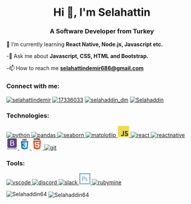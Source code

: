 <h1 align="center">Hi 👋, I'm Selahattin</h1>
<h3 align="center">A Software Developer from Turkey</h3>


🌱 I’m currently learning **React Native, Node.js, Javascript etc.**

-💬 Ask me about **Javascript, CSS, HTML and Bootstrap.**

-📫 How to reach me **selahattindemir686@gmail.com**

<h3 align="left">Connect with me:</h3>
<p align="left">
<a href="https://www.linkedin.com/in/selahattindemir/" target="blank"><img align="center" src="https://velanovascular.com/wp-content/uploads/2020/06/LinkedIn.png" alt="selahattindemir" height="30" width="30" /></a>
<a href="https://stackoverflow.com/users/17336033" target="blank"><img align="center" src="https://upload.wikimedia.org/wikipedia/commons/thumb/e/ef/Stack_Overflow_icon.svg/768px-Stack_Overflow_icon.svg.png" alt="17336033" height="45" width="45" /></a>
<a href="https://instagram.com/selahaddin_dm" target="blank"><img align="center" src="https://upload.wikimedia.org/wikipedia/commons/thumb/e/e7/Instagram_logo_2016.svg/1200px-Instagram_logo_2016.svg.png" alt="selahaddin_dm" height="30" width="30" /></a>
<a href="https://www.hackerrank.com/Selahaddin" target="blank"><img align="center" src="https://raw.githubusercontent.com/rahuldkjain/github-profile-readme-generator/master/src/images/icons/Social/hackerrank.svg" alt="Selahaddin" height="30" width="40" /></a>
</p>


<h3 align="left">Technologies:</h3>
<p align="left"> 
<a href="https://www.python.org/" target="_blank"> <img src="https://upload.wikimedia.org/wikipedia/commons/thumb/c/c3/Python-logo-notext.svg/1200px-Python-logo-notext.svg.png" alt="python" width="33" height="30"/> </a>  
<a href="https://pandas.pydata.org/" target="_blank"> <img src="https://upload.wikimedia.org/wikipedia/commons/thumb/e/ed/Pandas_logo.svg/1200px-Pandas_logo.svg.png" alt="pandas" width="33" height="30"/> </a> 
  <a href="https://seaborn.pydata.org/" target="_blank"> <img src="https://user-images.githubusercontent.com/315810/92159303-30d41100-edfb-11ea-8107-1c5352202571.png" alt="seaborn" width="26" height="26"/> </a>
  <a href="https://matplotlib.org/" target="_blank"> <img src="https://upload.wikimedia.org/wikipedia/commons/thumb/0/01/Created_with_Matplotlib-logo.svg/1200px-Created_with_Matplotlib-logo.svg.png" alt="matplotlip" width="26" height="26"/> </a>
<a href="https://developer.mozilla.org/en-US/docs/Web/JavaScript" target="_blank"> <img src="https://raw.githubusercontent.com/devicons/devicon/master/icons/javascript/javascript-original.svg" alt="javascript" width="30" height="30"/> </a> 
<a href="https://reactjs.org/" target="_blank"> <img src="https://upload.wikimedia.org/wikipedia/commons/thumb/4/47/React.svg/1200px-React.svg.png" alt="react" width="33" height="30"/> </a> 
<a href="https://reactnative.dev/" target="_blank"> <img src="https://reactnative.dev/img/header_logo.svg" alt="reactnative" width="30" height="30"/> </a>  
<a href="https://getbootstrap.com" target="_blank"> <img src="https://raw.githubusercontent.com/devicons/devicon/master/icons/bootstrap/bootstrap-plain-wordmark.svg" alt="bootstrap" width="30" height="30"/> </a>
<a href="https://www.w3schools.com/css/" target="_blank"> <img src="https://raw.githubusercontent.com/devicons/devicon/master/icons/css3/css3-original-wordmark.svg" alt="css3" width="28" height="28"/> </a> 
<a href="https://www.w3.org/html/" target="_blank"> <img src="https://raw.githubusercontent.com/devicons/devicon/master/icons/html5/html5-original-wordmark.svg" alt="html5" width="30" height="30"/> </a> 
<a href="https://git-scm.com/" target="_blank"> <img src="https://www.vectorlogo.zone/logos/git-scm/git-scm-icon.svg" alt="git" width="30" height="30"/> </a>



  <h3 align="left">Tools:</h3>
<a href="https://code.visualstudio.com/" target="_blank"> <img src="https://upload.wikimedia.org/wikipedia/commons/thumb/9/9a/Visual_Studio_Code_1.35_icon.svg/1024px-Visual_Studio_Code_1.35_icon.svg.png" alt="vscode" width="30" height="30"/> </a>
<a href="https://discord.com/" target="_blank"> <img src="https://cdn4.iconfinder.com/data/icons/logos-and-brands/512/91_Discord_logo_logos-512.png" alt="discord" width="30" height="30"/> </a> 
<a href="https://slack.com/intl/en-tr/" target="_blank"> <img src="https://cdn.brandfolder.io/5H442O3W/as/pl546j-7le8zk-4nzzs1/Slack_Mark_Web.png" alt="slack" width="37" height="37"/> </a>
<a href="https://www.photoshop.com/en" target="_blank"> <img src="https://raw.githubusercontent.com/devicons/devicon/master/icons/photoshop/photoshop-line.svg" alt="photoshop" width="30" height="30"/> </a> 
<a href="https://www.jetbrains.com/ruby/" target="_blank"> <img src="https://resources.jetbrains.com/storage/products/rubymine/img/meta/rubymine_logo_300x300.png" alt="rubymine" width="30" height="30"/> </a> 

</p>

<p><img align="left" src="https://github-readme-stats.vercel.app/api/top-langs?username=Selahaddin64&show_icons=true&theme=radical&locale=en&layout=compact" alt="Selahaddin64" /></p>
<p>&nbsp;<img align="center" src="https://github-readme-stats.vercel.app/api?username=Selahaddin64&show_icons=true&theme=dark&locale=en" alt="Selahaddin64" width="50%" /></p>


